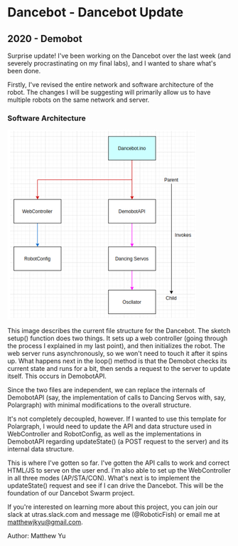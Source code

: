 # Dancebot - Dancebot Update
## 2020 - Demobot

Surprise update! I've been working on the Dancebot over the last week (and severely procrastinating on my final labs), and I wanted to share what's been done.

Firstly, I've revised the entire network and software architecture of the robot. The changes I will be suggesting will primarily allow us to have multiple robots on the same network and server.


### Software Architecture

![Dancebot Software Architecture.](/src/_posts//blog/2020-05-10-dancebot/software_architecture.png)

This image describes the current file structure for the Dancebot. The sketch setup() function does two things. It sets up a web controller (going through the process I explained in my last point), and then initializes the robot. The web server runs asynchronously, so we won't need to touch it after it spins up. What happens next in the loop() method is that the Demobot checks its current state and runs for a bit, then sends a request to the server to update itself. This occurs in DemobotAPI.

Since the two files are independent, we can replace the internals of DemobotAPI (say, the implementation of calls to Dancing Servos with, say, Polargraph) with minimal modifications to the overall structure.

It's not completely decoupled, however. If I wanted to use this template for Polargraph, I would need to update the API and data structure used in WebController and RobotConfig, as well as the implementations in DemobotAPI regarding updateState() (a POST request to the server) and its internal data structure.

This is where I've gotten so far. I've gotten the API calls to work and correct HTML/JS to serve on the user end. I'm also able to set up the WebController in all three modes (AP/STA/CON). What's next is to implement the updateState() request and see if I can drive the Dancebot. This will be the foundation of our Dancebot Swarm project.

If you're interested on learning more about this project, you can join our slack at utras.slack.com and message me (@RoboticFish) or email me at matthewjkyu@gmail.com.

Author: Matthew Yu
